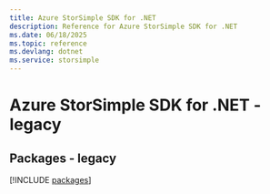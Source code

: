 ```yaml
---
title: Azure StorSimple SDK for .NET
description: Reference for Azure StorSimple SDK for .NET
ms.date: 06/18/2025
ms.topic: reference
ms.devlang: dotnet
ms.service: storsimple
---
```

# Azure StorSimple SDK for .NET - legacy
## Packages - legacy
[!INCLUDE [packages](storsimple-index.md)]